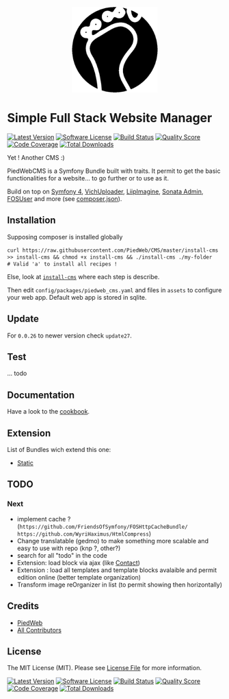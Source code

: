 <p align="center"><a href="https://dev.piedweb.com" rel="dofollow">
<img src="https://raw.githubusercontent.com/PiedWeb/piedweb-devoluix-theme/master/src/img/logo_title.png" width="200" height="200" alt="PHP Packages Open Source" />
</a></p>

# Simple Full Stack Website Manager

[![Latest Version](https://img.shields.io/github/tag/piedweb/cms.svg?style=flat&label=release)](https://github.com/PiedWeb/CMS/tags)
[![Software License](https://img.shields.io/badge/license-MIT-brightgreen.svg?style=flat)](LICENSE)
[![Build Status](https://img.shields.io/travis/PiedWeb/CMS/master.svg?style=flat)](https://travis-ci.org/PiedWeb/CMS)
[![Quality Score](https://img.shields.io/scrutinizer/g/piedweb/cms.svg?style=flat)](https://scrutinizer-ci.com/g/piedweb/cms)
[![Code Coverage](https://img.shields.io/scrutinizer/coverage/g/PiedWeb/CMS.svg?style=flat)](https://scrutinizer-ci.com/g/PiedWeb/CMS/code-structure)
[![Total Downloads](https://img.shields.io/packagist/dt/piedweb/cms-bundle.svg?style=flat)](https://packagist.org/packages/piedweb/cms-bundle)

Yet ! Another CMS :)

PiedWebCMS is a Symfony Bundle built with traits. It permit to get the basic functionalities for a website... to go further or to use as it.

Build on top on [Symfony 4](https://github.com/symfony/symfony), [VichUploader](https://github.com/dustin10/VichUploaderBundle), [LiipImagine](https://github.com/liip/LiipImagineBundle), [Sonata Admin](https://github.com/sonata-project/SonataAdminBundle), [FOSUser](https://github.com/FriendsOfSymfony/FOSUserBundle) and more (see [composer.json](https://github.com/PiedWeb/CMS/blob/master/composer.json)).


## Installation

Supposing composer is installed globally
```
curl https://raw.githubusercontent.com/PiedWeb/CMS/master/install-cms >> install-cms && chmod +x install-cms && ./install-cms ./my-folder
# Valid 'a' to install all recipes !
```

Else, look at [`install-cms`](https://raw.githubusercontent.com/PiedWeb/CMS/master/install-cms) where each step is describe.

Then edit `config/packages/piedweb_cms.yaml` and files in `assets` to configure your web app. Default web app is stored in sqlite.

## Update

For `0.0.26` to newer version check `update27`.

## Test

... todo


## Documentation

Have a look to the [cookbook](https://github.com/PiedWeb/CMS/blob/master/src/doc/Cookbook.md).


## Extension

List of Bundles wich extend this one:

* [Static](https://github.com/PiedWeb/StaticBundle)
<!--
* [Reservation](https://github.com/PiedWeb/ReservationBundle)
* [Contact](https://github.com/PiedWeb/ContactBundle)
* [Faq](https://github.com/PiedWeb/FaqBundle)
* ...
-->

## TODO

### Next

- implement cache ? (`https://github.com/FriendsOfSymfony/FOSHttpCacheBundle/` `https://github.com/WyriHaximus/HtmlCompress`)
- Change translatable (gedmo) to make something more scalable and easy to use with repo (knp ?, other?)
- search for all "todo" in the code
- Extension: load block via ajax (like [Contact](https://github.com/PiedWeb/ContactBundle))
- Extension : load all templates and template blocks avalaible and permit edition online (better template organization)
- Transform image reOrganizer in list (to permit showing then horizontally)


## Credits

- [PiedWeb](https://piedweb.com)
- [All Contributors](https://github.com/PiedWeb/:package_skake/graphs/contributors)

## License

The MIT License (MIT). Please see [License File](LICENSE) for more information.


[![Latest Version](https://img.shields.io/github/tag/piedweb/cms.svg?style=flat&label=release)](https://github.com/PiedWeb/CMS/tags)
[![Software License](https://img.shields.io/badge/license-MIT-brightgreen.svg?style=flat)](LICENSE)
[![Build Status](https://img.shields.io/travis/PiedWeb/CMS/master.svg?style=flat)](https://travis-ci.org/PiedWeb/CMS)
[![Quality Score](https://img.shields.io/scrutinizer/g/piedweb/cms.svg?style=flat)](https://scrutinizer-ci.com/g/piedweb/cms)
[![Code Coverage](https://img.shields.io/scrutinizer/coverage/g/PiedWeb/CMS.svg?style=flat)](https://scrutinizer-ci.com/g/PiedWeb/CMS/code-structure)
[![Total Downloads](https://img.shields.io/packagist/dt/piedweb/cms-bundle.svg?style=flat)](https://packagist.org/packages/piedweb/cms-bundle)
